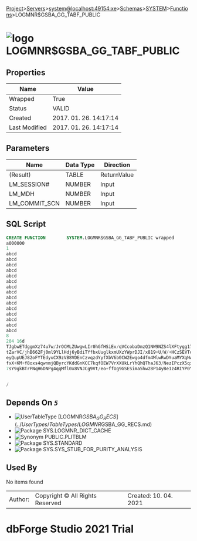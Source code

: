 [Project](../../../../../startpage.md)>[Servers](../../../../Servers.md)>[system@localhost:49154:xe](../../../system@localhost_49154_xe.md)>[Schemas](../../Databases.md)>[SYSTEM](../SYSTEM.md)>[Functions](Functions.md)>LOGMNR$GSBA_GG_TABF_PUBLIC


# ![logo](../../../../../Images/function64.svg) LOGMNR$GSBA_GG_TABF_PUBLIC


## <a name="#Properties"></a>Properties
|Name|Value|
|---|---|
|Wrapped|True|
|Status|VALID|
|Created|2017. 01. 26. 14:17:14|
|Last Modified|2017. 01. 26. 14:17:14|


## <a name="#Parameters"></a>Parameters
|Name|Data Type|Direction|
|---|---|---|
|(Result)|TABLE|ReturnValue|
|LM_SESSION#|NUMBER|Input|
|LM_MDH|NUMBER|Input|
|LM_COMMIT_SCN|NUMBER|Input|

## <a name="#SqlScript"></a>SQL Script
```SQL
CREATE FUNCTION        SYSTEM.LOGMNR$GSBA_GG_TABF_PUBLIC wrapped
a000000
1
abcd
abcd
abcd
abcd
abcd
abcd
abcd
abcd
abcd
abcd
abcd
abcd
abcd
abcd
abcd
8
204 16d
TJgbwETdggmXz74u7w/JrOCMLZUwgwLIr0hGfHSiEv/qVCcobaDmzQ1NW9NZS4lXFtygg175
tZarVC/jhB662Fj0ml9YLlHdj6yBdiTYfbxUuglkxmUXzYWprDJI/x819+U/W/+HCzSEVTo4
eyQupUEJ82oFYTEdyuCX9zVB8VDEnCzvqzdYyfXbV6b0CW2Ewgo4dfm4MlwRwDYuaMYXqNwR
fxX+KM+f8oxs4qwnmjQByrcYKddGnKCC7kqfOEW7VrXXUkLrYhQhQThaJ63/NezIPczX5qxx
7sY9gkBTrPNqH6DNPg4qqMfl0x8VNJCg9Vt/eo+ffUg9GSESima5hw28P14yBe1z4RIYP0Y=


/
```

## <a name="#DependsOn"></a>Depends On _`5`_
- ![UserTableType](../../../../../Images/usertabletype.svg) [LOGMNR$GSBA_GG_RECS](../UserTypes/TableTypes/LOGMNR$GSBA_GG_RECS.md)
- ![Package](../../../../../Images/package.svg) SYS.LOGMNR_DICT_CACHE
- ![Synonym](../../../../../Images/synonym.svg) PUBLIC.PLITBLM
- ![Package](../../../../../Images/package.svg) SYS.STANDARD
- ![Package](../../../../../Images/package.svg) SYS.SYS_STUB_FOR_PURITY_ANALYSIS


## <a name="#UsedBy"></a>Used By
No items found

||||
|---|---|---|
|Author: |Copyright © All Rights Reserved|Created: 10. 04. 2021|
# dbForge Studio 2021 Trial